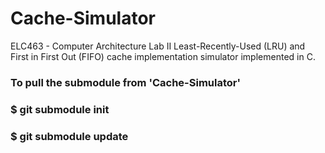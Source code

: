 # Cache-Simulator
ELC463 - Computer Architecture Lab II Least-Recently-Used (LRU) and First in First Out (FIFO) cache implementation simulator implemented in C.


### To pull the submodule from 'Cache-Simulator'
### $ git submodule init
### $ git submodule update
